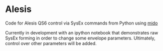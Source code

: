 # Alesis
Code for Alesis QS6 control via SysEx commands from Python using [mido](http://mido.readthedocs.org/en/latest/index.html)

Currently in development with an ipython notebook that demonstrates raw SysEx forming in order to change some envelope parameters. 
Ultimately, control over other parameters will be added.
